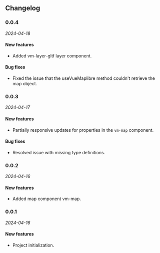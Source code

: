 <!--
 * @Author: zouyaoji@https://github.com/zouyaoji
 * @Date: 2024-04-17 10:22:05
 * @Description: Do not edit
 * @LastEditors: zouyaoji 370681295@qq.com
 * @LastEditTime: 2024-04-18 00:25:32
 * @FilePath: \vue-maplibre\CHANGELOG.en-US.md
-->

## Changelog

### 0.0.4

_2024-04-18_

#### New features

- Added vm-layer-gltf layer component.

#### Bug fixes

- Fixed the issue that the useVueMaplibre method couldn't retrieve the map object.

### 0.0.3

_2024-04-17_

#### New features

- Partially responsive updates for properties in the `vm-map` component.

#### Bug fixes

- Resolved issue with missing type definitions.

### 0.0.2

_2024-04-16_

#### New features

- Added map component vm-map.

### 0.0.1

_2024-04-16_

#### New features

- Project initialization.
